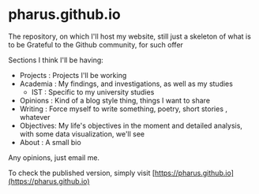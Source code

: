 pharus.github.io
================

The repository, on which I'll host my website, still just a skeleton of what is to be
Grateful to the Github community, for such offer

Sections I think I'll be having:
- Projects  : Projects I'll be working
- Academia  : My findings, and investigations, as well as my studies
	+ IST   : Specific to my university studies
- Opinions  : Kind of a blog style thing, things I want to share
- Writing   : Force myself to write something, poetry, short stories , whatever
- Objectives: My life's objectives in the moment and detailed analysis, with
  some data visualization, we'll see
- About     : A small bio 

Any opinions, just email me. 

To check the published version, simply visit [https://pharus.github.io](https://pharus.github.io)


